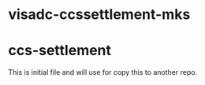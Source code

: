 # visadc-ccssettlement-mks

# ccs-settlement

This is initial file and will use for copy this to another repo.

